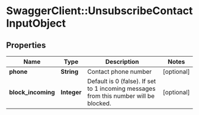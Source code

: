 # SwaggerClient::UnsubscribeContactInputObject

## Properties
Name | Type | Description | Notes
------------ | ------------- | ------------- | -------------
**phone** | **String** | Contact phone number | [optional] 
**block_incoming** | **Integer** | Default is 0 (false). If set to 1 incoming messages from this number will be blocked. | [optional] 


